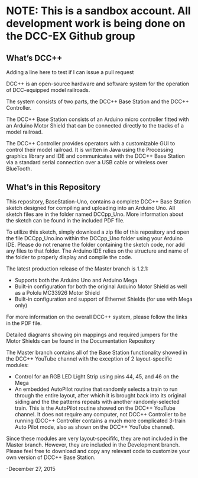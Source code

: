 # NOTE: This is a sandbox account. All development work is being done on the DCC-EX Github group


What’s DCC++
------------

Adding a line here to test if I can issue a pull request

DCC++ is an open-source hardware and software system for the operation of DCC-equipped model railroads.

The system consists of two parts, the DCC++ Base Station and the DCC++ Controller.

The DCC++ Base Station consists of an Arduino micro controller fitted with an Arduino Motor Shield that can be connected directly to the tracks of a model railroad.

The DCC++ Controller provides operators with a customizable GUI to control their model railroad.  It is written in Java using the Processing graphics library and IDE and communicates with the DCC++ Base Station via a standard serial connection over a USB cable or wireless over BlueTooth.

What’s in this Repository
-------------------------

This repository, BaseStation-Uno, contains a complete DCC++ Base Station sketch designed for compiling and uploading into an Arduino Uno.  All sketch files are in the folder named DCCpp_Uno. More information about the sketch can be found in the included PDF file.

To utilize this sketch, simply download a zip file of this repository and open the file DCCpp_Uno.ino within the DCCpp_Uno folder using your Arduino IDE.  Please do not rename the folder containing the sketch code, nor add any files to that folder.  The Arduino IDE relies on the structure and name of the folder to properly display and compile the code.

The latest production release of the Master branch is 1.2.1:

* Supports both the Arduino Uno and Arduino Mega
* Built-in configuration for both the original Arduino Motor Shield as well as a Pololu MC33926 Motor Shield
* Built-in configuration and support of Ethernet Shields (for use with Mega only)

For more information on the overall DCC++ system, please follow the links in the PDF file.

Detailed diagrams showing pin mappings and required jumpers for the Motor Shields can be found in the Documentation Repository

The Master branch contains all of the Base Station functionality showed in the DCC++ YouTube channel with the exception of 2 layout-specific modules:

* Control for an RGB LED Light Strip using pins 44, 45, and 46 on the Mega
* An embedded AutoPilot routine that randomly selects a train to run through the entire layout, after which it is brought back into its original siding and the the patterns repeats with another randomly-selected train.  This is the AutoPilot routine showed on the DCC++ YouTube channel.  It does not require any computer, not DCC++ Controller to be running (DCC++ Controller contains a much more complicated 3-train Auto Pilot mode, also as shown on the DCC++ YouTube channel).

Since these modules are very layout-specififc, they are not included in the Master branch.  However, they are included in the Development branch.  Please feel free to download and copy any relevant code to customize your own version of DCC++ Base Station.

-December 27, 2015

